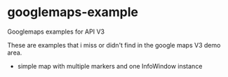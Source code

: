 googlemaps-example
==================

Googlemaps examples for API V3

These are examples that i miss or didn't find in the google maps V3 demo area.

* simple map with multiple markers and one InfoWindow instance

